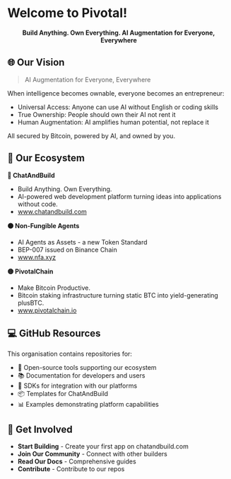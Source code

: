# **Welcome to Pivotal!**

<div align="center">

**Build Anything. Own Everything. AI Augmentation for Everyone, Everywhere**

</div>

## 🌐 **Our Vision**

> AI Augmentation for Everyone, Everywhere

When intelligence becomes ownable, everyone becomes an entrepreneur:
- Universal Access: Anyone can use AI without English or coding skills
- True Ownership: People should own their AI not rent it
- Human Augmentation: AI amplifies human potential, not replace it

All secured by Bitcoin, powered by AI, and owned by you.

## 🧩 **Our Ecosystem**

**🔵 ChatAndBuild**
- Build Anything. Own Everything.
- AI-powered web development platform turning ideas into applications without code.
- www.chatandbuild.com

**🟠 Non-Fungible Agents**
- AI Agents as Assets - a new Token Standard
- BEP-007 issued on Binance Chain
- www.nfa.xyz

**🟡 PivotalChain**
- Make Bitcoin Productive.
- Bitcoin staking infrastructure turning static BTC into yield-generating plusBTC.
- www.pivotalchain.io

## 💻  **GitHub Resources**

This organisation contains repositories for:

- 🧰 Open-source tools supporting our ecosystem
- 📚 Documentation for developers and users
- 🔌 SDKs for integration with our platforms
- 📦 Templates for ChatAndBuild
- 📊 Examples demonstrating platform capabilities

## 🚀 **Get Involved**

- **Start Building** - Create your first app on chatandbuild.com
- **Join Our Community** - Connect with other builders
- **Read Our Docs** - Comprehensive guides
- **Contribute** - Contribute to our repos
